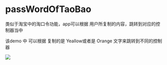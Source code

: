 # passWordOfTaoBao
类似于淘宝中的淘口令功能，app可以根据 用户所复制的内容，跳转到对应的控制器当中

该demo 中 可以根据 复制的是 Yeallow或者是 Orange 文字来跳转到不同的控制器

![](https://github.com/MarkBuster/passWordOfTaoBao/taobao.gif)  
